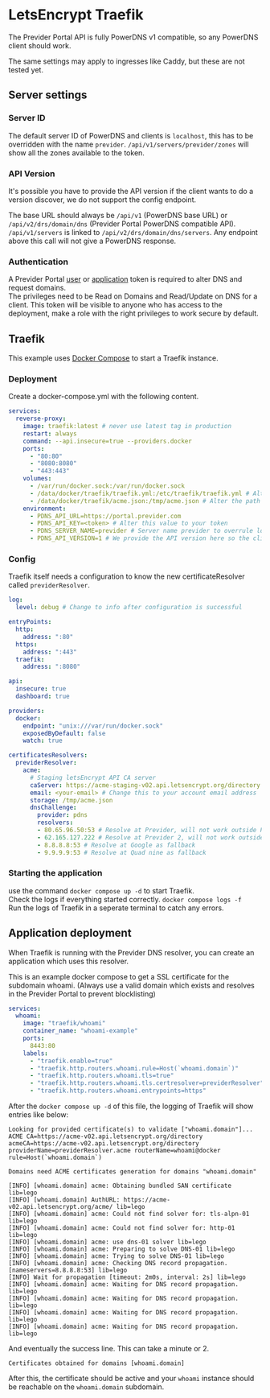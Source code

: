 # LetsEncrypt Traefik

The Previder Portal API is fully PowerDNS v1 compatible, so any PowerDNS client should work.

The same settings may apply to ingresses like Caddy, but these are not tested yet.

## Server settings

### Server ID
The default server ID of PowerDNS and clients is `localhost`, this has to be overridden with the name `previder`.
`/api/v1/servers/previder/zones` will show all the zones available to the token.

### API Version
It's possible you have to provide the API version if the client wants to do a version discover, we do not support the config endpoint.

The base URL should always be `/api/v1` (PowerDNS base URL) or `/api/v2/drs/domain/dns` (Previder Portal PowerDNS compatible API).  
`/api/v1/servers` is linked to `/api/v2/drs/domain/dns/servers`. Any endpoint above this call will not give a PowerDNS response.

### Authentication
A Previder Portal [user](https://portal.previder.nl/#/user/current/tokens) or [application](https://portal.previder.nl/#/application) token is required to alter DNS and request domains.  
The privileges need to be Read on Domains and Read/Update on DNS for a client. This token will be visible to anyone who has access to the deployment, make a role with the right privileges to work secure by default.

## Traefik
This example uses [Docker Compose](https://docs.docker.com/compose/) to start a Traefik instance.

### Deployment
Create a docker-compose.yml with the following content. 

```yaml
services:
  reverse-proxy:
    image: traefik:latest # never use latest tag in production
    restart: always
    command: --api.insecure=true --providers.docker
    ports:
      - "80:80"
      - "8080:8080"
      - "443:443"
    volumes:
      - /var/run/docker.sock:/var/run/docker.sock
      - /data/docker/traefik/traefik.yml:/etc/traefik/traefik.yml # Alter the path to your instance
      - /data/docker/traefik/acme.json:/tmp/acme.json # Alter the path to your instance
    environment:
      - PDNS_API_URL=https://portal.previder.com 
      - PDNS_API_KEY=<token> # Alter this value to your token
      - PDNS_SERVER_NAME=previder # Server name previder to overrule localhost
      - PDNS_API_VERSION=1 # We provide the API version here so the client will not try to auto-discover one
```

### Config
Traefik itself needs a configuration to know the new certificateResolver called `previderResolver`.

```yaml
log:
  level: debug # Change to info after configuration is successful

entryPoints:
  http:
    address: ":80"
  https:
    address: ":443"
  traefik:
    address: ":8080"

api:
  insecure: true
  dashboard: true

providers:
  docker:
    endpoint: "unix:///var/run/docker.sock"
    exposedByDefault: false
    watch: true

certificatesResolvers:
  previderResolver:
    acme:
      # Staging letsEncrypt API CA server
      caServer: https://acme-staging-v02.api.letsencrypt.org/directory # Disable this line after testing succeeds to not get blocklisted by the production Letsencrypt API
      email: <your-email> # Change this to your account email address
      storage: /tmp/acme.json
      dnsChallenge:
        provider: pdns
        resolvers: 
        - 80.65.96.50:53 # Resolve at Previder, will not work outside Previder network
        - 62.165.127.222 # Resolve at Previder 2, will not work outside Previder network
        - 8.8.8.8:53 # Resolve at Google as fallback
        - 9.9.9.9:53 # Resolve at Quad nine as fallback
```

### Starting the application
use the command `docker compose up -d` to start Traefik.  
Check the logs if everything started correctly. `docker compose logs -f`  
Run the logs of Traefik in a seperate terminal to catch any errors.

## Application deployment
When Traefik is running with the Previder DNS resolver, you can create an application which uses this resolver.

This is an example docker compose to get a SSL certificate for the subdomain whoami. (Always use a valid domain which exists and resolves in the Previder Portal to prevent blocklisting)

```yaml
services:
  whoami:
    image: "traefik/whoami"
    container_name: "whoami-example"
    ports:
      8443:80
    labels:
      - "traefik.enable=true"
      - "traefik.http.routers.whoami.rule=Host(`whoami.domain`)"
      - "traefik.http.routers.whoami.tls=true"
      - "traefik.http.routers.whoami.tls.certresolver=previderResolver"
      - "traefik.http.routers.whoami.entrypoints=https"
```

After the `docker compose up -d` of this file, the logging of Traefik will show entries like below:

```text
Looking for provided certificate(s) to validate ["whoami.domain"]... ACME CA=https://acme-v02.api.letsencrypt.org/directory acmeCA=https://acme-v02.api.letsencrypt.org/directory providerName=previderResolver.acme routerName=whoami@docker rule=Host(`whoami.domain`)
```
```text
Domains need ACME certificates generation for domains "whoami.domain"
```
```text
[INFO] [whoami.domain] acme: Obtaining bundled SAN certificate lib=lego
[INFO] [whoami.domain] AuthURL: https://acme-v02.api.letsencrypt.org/acme/ lib=lego
[INFO] [whoami.domain] acme: Could not find solver for: tls-alpn-01 lib=lego
[INFO] [whoami.domain] acme: Could not find solver for: http-01 lib=lego
[INFO] [whoami.domain] acme: use dns-01 solver lib=lego
[INFO] [whoami.domain] acme: Preparing to solve DNS-01 lib=lego
[INFO] [whoami.domain] acme: Trying to solve DNS-01 lib=lego
[INFO] [whoami.domain] acme: Checking DNS record propagation. [nameservers=8.8.8.8:53] lib=lego
[INFO] Wait for propagation [timeout: 2m0s, interval: 2s] lib=lego
[INFO] [whoami.domain] acme: Waiting for DNS record propagation. lib=lego
[INFO] [whoami.domain] acme: Waiting for DNS record propagation. lib=lego
[INFO] [whoami.domain] acme: Waiting for DNS record propagation. lib=lego
[INFO] [whoami.domain] acme: Waiting for DNS record propagation. lib=lego
```
And eventually the success line. This can take a minute or 2.
```text
Certificates obtained for domains [whoami.domain] 
```

After this, the certificate should be active and your `whoami` instance should be reachable on the `whoami.domain` subdomain.

